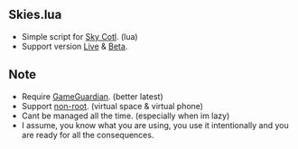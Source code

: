 ## Skies.lua
* Simple script for [Sky Cotl](https://sky-children-of-the-light.fandom.com/wiki/Sky:_Children_of_the_Light_Wiki). (lua)
* Support version [Live](https://www.google.com/url?sa=t&source=web&rct=j&opi=89978449&url=https://play.google.com/store/apps/details%3Fid%3Dcom.tgc.sky.android%26referrer%3Dutm_source%253Dgoogle%2526utm_medium%253Dorganic%2526utm_term%253Dsky%2Bcotl%26pcampaignid%3DAPPU_1_A5yFZ_COG4yhnesPgdjfmAM&ved=2ahUKEwiwnM6-5_OKAxWMUGcHHQHsFzMQ5YQBegQIVRAC&usg=AOvVaw2fkz8vpoIGXLchSboKqOHk) & [Beta](https://www.google.com/url?sa=t&source=web&rct=j&opi=89978449&url=https://play.google.com/store/apps/details%3Fid%3Dcom.tgc.sky.android.test.gold%26hl%3Did%26referrer%3Dutm_source%253Dgoogle%2526utm_medium%253Dorganic%2526utm_term%253Dsky%2Bbeta%26pcampaignid%3DAPPU_1_ipyFZ_PzHqaWseMPi6TR4QQ&ved=2ahUKEwjz4IH_5_OKAxUmS2wGHQtSNEwQ5YQBegQIGhAC&usg=AOvVaw31eR1ntlO_zDtNKxQ1Mt90).
## Note
* Require [GameGuardian](https://gameguardian.net/download). (better latest)
* Support [non-root](https://gameguardian.net/forum/topic/20322-gameguardian-work-without-root/). (virtual space & virtual phone)
* Cant be managed all the time. (especially when im lazy)
* I assume, you know what you are using, you use it intentionally and you are ready for all the consequences.
